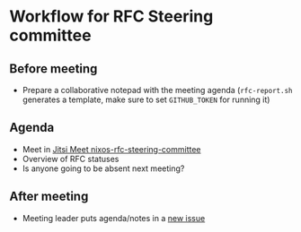 # Workflow for RFC Steering committee

## Before meeting
- Prepare a collaborative notepad with the meeting agenda (`rfc-report.sh` generates a template, make sure to set `GITHUB_TOKEN` for running it)

## Agenda
- Meet in [Jitsi Meet nixos-rfc-steering-committee](https://meet.jit.si/nixos-rfc-steering-committee)
- Overview of RFC statuses
- Is anyone going to be absent next meeting?

## After meeting
- Meeting leader puts agenda/notes in a [new issue](https://github.com/NixOS/rfc-steering-committee/issues/new)
